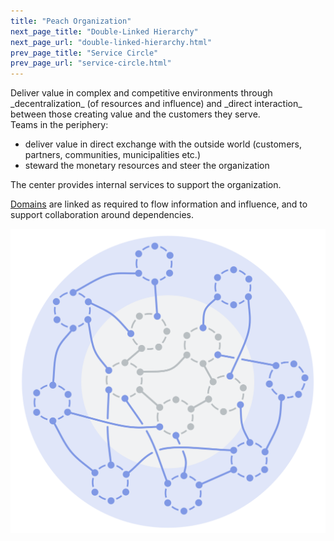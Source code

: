 ```yaml
---
title: "Peach Organization"
next_page_title: "Double-Linked Hierarchy"
next_page_url: "double-linked-hierarchy.html"
prev_page_title: "Service Circle"
prev_page_url: "service-circle.html"
---
```



<div class="card summary"><div class="card-body">Deliver value in complex and competitive environments through _decentralization_ (of resources and influence) and _direct interaction_ between those creating value and the customers they serve.
</div></div>
Teams in the periphery:

-   deliver value in direct exchange with the outside world (customers, partners, communities, municipalities etc.)
-   steward the monetary resources and steer the organization

The center provides internal services to support the organization.

<a href="glossary.html#entry-domain" class="glossary-tooltip" data-toggle="tooltip" title="Domain: A distinct area of influence, activity and decision-making within an organization.">Domains</a> are linked as required to flow information and influence, and to support collaboration around dependencies.

![Peach Organization](img/structural-patterns/peach-organization.png)

